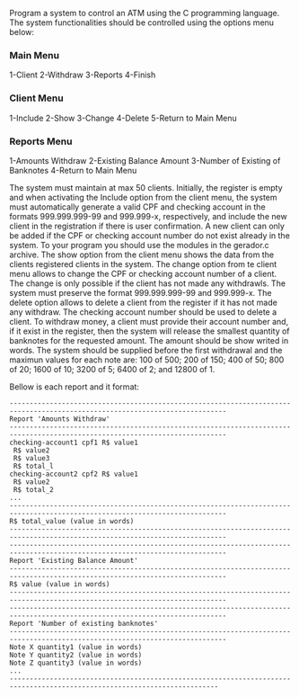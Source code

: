 Program a system to control an ATM using the C programming language. The system functionalities should be controlled using the options menu below: 
### Main Menu
1-Client
2-Withdraw
3-Reports
4-Finish

### Client Menu
1-Include
2-Show
3-Change 
4-Delete
5-Return to Main Menu

### Reports Menu
1-Amounts Withdraw
2-Existing Balance Amount
3-Number of Existing of Banknotes
4-Return to Main Menu

The system must maintain at max 50 clients.
Initially, the register is empty and when activating the Include option from the client menu, the system must automatically generate a valid CPF and checking account in the formats 999.999.999-99 and 999.999-x, respectively, and include the new client in the registration if there is user confirmation. A new client can only be added if the CPF or checking account number do not exist already in the system. To your program you should use the modules in the gerador.c archive. 
The show option from the client menu shows the data from the clients registered clients in the system.
The change option from te client menu allows to change the CPF or checking account number of a client. The change is only possible if the client has not made any withdrawls. The system must preserve the format 999.999.999-99 and 999.999-x.
The delete option allows to delete a client from the register if it has not made any withdraw. The checking account number should be used to delete a client. 
To withdraw money, a client must provide their account number and, if it exist in the register, then the system will release the smallest quantity of banknotes for the requested amount. The amount should be show writed in words. The system should be supplied before the first withdrawal and the maximun values for each note are: 100 of 500; 200 of 150; 400 of 50; 800 of 20; 1600 of 10; 3200 of 5; 6400 of 2; and 12800 of 1.

Bellow is each report and it format:
~~~text
---------------------------------------------------------------------------------------------------------------------------- 
Report 'Amounts Withdraw' 
---------------------------------------------------------------------------------------------------------------------------- 
checking-account1 cpf1 R$ value1 
 R$ value2 
 R$ value3 
 R$ total_l 
checking-account2 cpf2 R$ value1 
 R$ value2 
 R$ total_2 
... 
---------------------------------------------------------------------------------------------------------------------------- 
R$ total_value (value in words) 
---------------------------------------------------------------------------------------------------------------------------- 
---------------------------------------------------------------------------------------------------------------------------- 
Report 'Existing Balance Amount' 
---------------------------------------------------------------------------------------------------------------------------- 
R$ value (value in words) 
---------------------------------------------------------------------------------------------------------------------------- 
---------------------------------------------------------------------------------------------------------------------------- 
Report 'Number of existing banknotes' 
---------------------------------------------------------------------------------------------------------------------------- 
Note X quantity1 (value in words) 
Note Y quantity2 (value in words) 
Note Z quantity3 (value in words) 
... 
--------------------------------------------------------------------------------------------------------------------------
~~~

